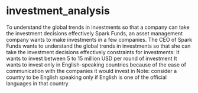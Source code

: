 # investment_analysis
To understand the global trends in investments so that a company can take the investment decisions effectively
Spark Funds, an asset management company wants to make investments in a few companies. The CEO of Spark Funds wants to understand the global trends in investments so that she can take the investment decisions effectively
constraints for investments:
It wants to invest between 5 to 15 million USD per round of investment
It wants to invest only in English-speaking countries because of the ease of communication with the companies it would invest in
Note: consider a country to be English speaking only if English is one of the official languages in that country

